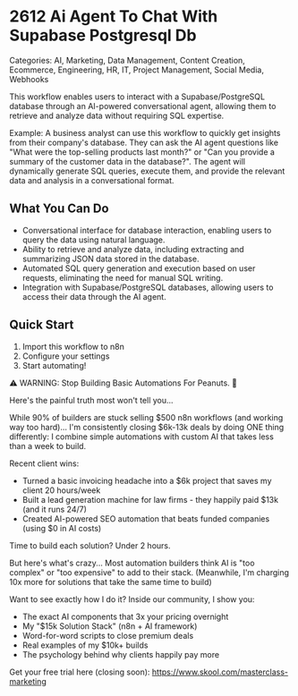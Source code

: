 # 2612 Ai Agent To Chat With Supabase Postgresql Db

Categories: AI, Marketing, Data Management, Content Creation, Ecommerce, Engineering, HR, IT, Project Management, Social Media, Webhooks

This workflow enables users to interact with a Supabase/PostgreSQL database through an AI-powered conversational agent, allowing them to retrieve and analyze data without requiring SQL expertise.

Example: A business analyst can use this workflow to quickly get insights from their company's database. They can ask the AI agent questions like "What were the top-selling products last month?" or "Can you provide a summary of the customer data in the database?". The agent will dynamically generate SQL queries, execute them, and provide the relevant data and analysis in a conversational format.

## What You Can Do
- Conversational interface for database interaction, enabling users to query the data using natural language.
- Ability to retrieve and analyze data, including extracting and summarizing JSON data stored in the database.
- Automated SQL query generation and execution based on user requests, eliminating the need for manual SQL writing.
- Integration with Supabase/PostgreSQL databases, allowing users to access their data through the AI agent.

## Quick Start
1. Import this workflow to n8n
2. Configure your settings
3. Start automating!

⚠️ WARNING: Stop Building Basic Automations For Peanuts. 🚫

Here's the painful truth most won't tell you...

While 90% of builders are stuck selling $500 n8n workflows (and working way too hard)...
I'm consistently closing $6k-13k deals by doing ONE thing differently:
I combine simple automations with custom AI that takes less than a week to build.

Recent client wins:
* Turned a basic invoicing headache into a $6k project that saves my client 20 hours/week
* Built a lead generation machine for law firms - they happily paid $13k (and it runs 24/7)
* Created AI-powered SEO automation that beats funded companies (using $0 in AI costs)

Time to build each solution? Under 2 hours.

But here's what's crazy...
Most automation builders think AI is "too complex" or "too expensive" to add to their stack.
(Meanwhile, I'm charging 10x more for solutions that take the same time to build)

Want to see exactly how I do it?
Inside our community, I show you:
* The exact AI components that 3x your pricing overnight
* My "$15k Solution Stack" (n8n + AI framework)
* Word-for-word scripts to close premium deals
* Real examples of my $10k+ builds
* The psychology behind why clients happily pay more

Get your free trial here (closing soon): https://www.skool.com/masterclass-marketing
